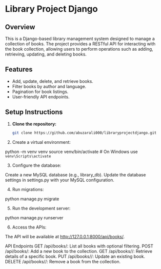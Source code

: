 # Library Project Django

## Overview

This is a Django-based library management system designed to manage a collection of books. The project provides a RESTful API for interacting with the book collection, allowing users to perform operations such as adding, retrieving, updating, and deleting books. 

## Features

- Add, update, delete, and retrieve books.
- Filter books by author and language.
- Pagination for book listings.
- User-friendly API endpoints.

## Setup Instructions

1. **Clone the repository:**
   ```bash
   git clone https://github.com/abuzarali000/libraryprojectdjango.git
   
2. Create a virtual environment:

python -m venv venv
source venv/bin/activate  # On Windows use `venv\Scripts\activate`

3. Configure the database:

Create a new MySQL database (e.g., library_db).
Update the database settings in settings.py with your MySQL configuration.

4. Run migrations:

python manage.py migrate

5. Run the development server:

python manage.py runserver


6. Access the APIs:

The API will be available at http://127.0.0.1:8000/api/books/.

API Endpoints
GET /api/books/: List all books with optional filtering.
POST /api/books/: Add a new book to the collection.
GET /api/books/<id>/: Retrieve details of a specific book.
PUT /api/books/<id>/: Update an existing book.
DELETE /api/books/<id>/: Remove a book from the collection.
